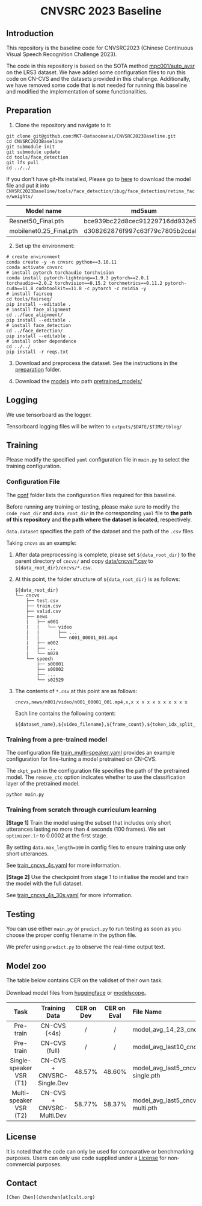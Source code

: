 <h1 align="center">CNVSRC 2023 Baseline</h1>

## Introduction

This repository is the baseline code for CNVSRC2023 (Chinese Continuous Visual Speech Recognition Challenge 2023).

The code in this repository is based on the SOTA method [mpc001/auto_avsr](https://github.com/mpc001/auto_avsr) on the LRS3 dataset. We have added some configuration files to run this code on CN-CVS and the datasets provided in this challenge. Additionally, we have removed some code that is not needed for running this baseline and modified the implementation of some functionalities.

## Preparation

1. Clone the repository and navigate to it:

```Shell
git clone git@github.com:MKT-Dataoceanai/CNVSRC2023Baseline.git
cd CNVSRC2023Baseline
git submodule init
git submodule update
cd tools/face_detection
git lfs pull
cd ../../
```

If you don't have git-lfs installed, Please go to [here](https://github.com/sectum1919/face_detection/tree/ec0d6be271871f4ec551d82c2b6c55779d9d60db/ibug/face_detection/retina_face/weights) to download the model file and put it into `CNVSRC2023Baseline/tools/face_detection/ibug/face_detection/retina_face/weights/`

|       Model name      |             md5sum             |
|-----------------------|--------------------------------|
|Resnet50_Final.pth     |bce939bc22d8cec91229716dd932e56e|
|mobilenet0.25_Final.pth|d308262876f997c63f79c7805b2cdab0|

2. Set up the environment:

```Shell
# create environment
conda create -y -n cnvsrc python==3.10.11
conda activate cnvsrc
# install pytorch torchaudio torchvision
conda install pytorch-lightning==1.9.3 pytorch==2.0.1 torchaudio==2.0.2 torchvision==0.15.2 torchmetrics==0.11.2 pytorch-cuda==11.8 cudatoolkit==11.8 -c pytorch -c nvidia -y
# install fairseq
cd tools/fairseq/
pip install --editable .
# install face_alignment
cd ../face_alignment/
pip install --editable .
# install face_detection
cd ../face_detection/
pip install --editable .
# install other dependence
cd ../../
pip install -r reqs.txt
```

3. Download and preprocess the dataset. See the instructions in the [preparation](./preparation) folder.

4. Download the [models](#Model-zoo) into path [pretrained_models/](pretrained_models/)

## Logging

We use tensorboard as the logger.

Tensorboard logging files will be writen to `outputs/$DATE/$TIME/tblog/`

## Training

Please modify the specified `yaml` configuration file in `main.py` to select the training configuration.

### Configuration File

The [conf](conf/) folder lists the configuration files required for this baseline.

Before running any training or testing, please make sure to modify the `code_root_dir` and `data_root_dir` in the corresponding `yaml` file to **the path of this repository** and **the path where the dataset is located**, respectively.

`data.dataset` specifies the path of the dataset and the path of the `.csv` files.

Taking `cncvs` as an example:

1. After data preprocessing is complete, please set `${data_root_dir}` to the parent directory of `cncvs/` and copy [data/cncvs/*.csv](data/cncvs/test.csv) to `${data_root_dir}/cncvs/*.csv`.

2. At this point, the folder structure of `${data_root_dir}` is as follows:

   ```
   ${data_root_dir}
   └── cncvs
       ├── test.csv
       ├── train.csv
       ├── valid.csv
       ├── news
       |   ├── n001
       |   |   └── video
       |   |       ├── ...
       |   |       └── n001_00001_001.mp4
       |   ├── n002
       |   ├── ...
       |   └── n028
       └── speech
           ├── s00001
           ├── s00002
           ├── ...
           └── s02529
   ```

3. The contents of `*.csv` at this point are as follows:
   ```
   cncvs,news/n001/video/n001_00001_001.mp4,x,x x x x x x x x x x x
   ```
   Each line contains the following content:
   ```
   ${dataset_name},${video_filename},${frame_count},${token_idx_split_by_blank}
   ```


### Training from a pre-trained model

The configuration file [train_multi-speaker.yaml](conf/train_multi-speaker.yaml) provides an example configuration for fine-tuning a model pretrained on CN-CVS.

The `ckpt_path` in the configuration file specifies the path of the pretrained model. The `remove_ctc` option indicates whether to use the classification layer of the pretrained model.

```Shell
python main.py
```

### Training from scratch through curriculum learning

**[Stage 1]** Train the model using the subset that includes only short utterances lasting no more than 4 seconds (100 frames). We set `optimizer.lr` to 0.0002 at the first stage.

By setting `data.max_length=100` in config files to ensure training use only short utterances. 

See [train_cncvs_4s.yaml](conf/train_cncvs_4s.yaml) for more information.

**[Stage 2]** Use the checkpoint from stage 1 to initialise the model and train the model with the full dataset.

See [train_cncvs_4s_30s.yaml](conf/train_cncvs_4s_30s.yaml) for more information.

## Testing

You can use either `main.py` or `predict.py` to run testing as soon as you choose the proper config filename in the python file.

We prefer using `predict.py` to observe the real-time output text.

## Model zoo

The table below contains CER on the validset of their own task.

Download model files from [huggingface](https://huggingface.co/DataOceanAI/CNVSRC2023Baseline) or [modelscope](https://www.modelscope.cn/speechoceanadmin/CNVSRC2023Baseline)。

|          Task         |       Training Data           | CER on Dev | CER on Eval | File Name                                |
|:---------------------:|:-----------------------------:|:----------:|:-----------:|:-----------------------------------------|
|     Pre-train         | CN-CVS (<4s)                  |     /      |      /      | model_avg_14_23_cncvs_4s.pth             |
|     Pre-train         | CN-CVS (full)                 |     /      |      /      | model_avg_last10_cncvs_4s_30s.pth        |
|Single-speaker VSR (T1)| CN-CVS + CNVSRC-Single.Dev    |   48.57%   |    48.60%   | model_avg_last5_cncvs_cnvsrc-single.pth  |
|Multi-speaker VSR (T2) | CN-CVS + CNVSRC-Multi.Dev     |   58.77%   |    58.37%   | model_avg_last5_cncvs_cnvsrc-multi.pth   |

## License

It is noted that the code can only be used for comparative or benchmarking purposes. Users can only use code supplied under a [License](./LICENSE) for non-commercial purposes.

## Contact

```
[Chen Chen](chenchen[at]cslt.org)
```
